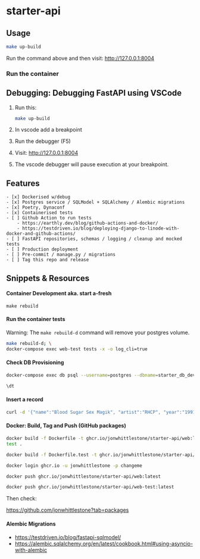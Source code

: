 # starter-api

## Usage
```bash
make up-build
```

Run the command above and then visit: http://127.0.0.1:8004 


### Run the container 

## Debugging: Debugging FastAPI using VSCode

1. Run this:
    ```bash
    make up-build
    ```

2. In vscode add a breakpoint

3. Run the debugger (F5)

4. Visit: http://127.0.0.1:8004 

5. The vscode debugger will pause execution at your breakpoint.

## Features

```
- [x] Dockerised w/debug
- [x] Postgres service / SQLModel + SQLAlchemy / Alembic migrations
- [x] Poetry, Dynaconf
- [x] Containerised tests
- [ ] Github Action to run tests
    - https://earthly.dev/blog/github-actions-and-docker/
    - https://testdriven.io/blog/deploying-django-to-linode-with-docker-and-github-actions/
- [ ] FastAPI repositories, schemas / logging / cleanup and mocked tests
- [ ] Production deployment
- [ ] Pre-commit / manage.py / migrations
- [ ] Tag this repo and release
```

<!-- 
```
- [ ] Simple React Typescript Frontend
- [ ] Okta auth
- [ ] Rename starter-full-stack-with-sensible-defaults

```
-->

## Snippets & Resources


#### Container Development aka. start a-fresh
```
make rebuild
```
#### Run the container tests

Warning: The `make rebuild-d` command will remove your postgres volume. 

```bash
make rebuild-d; \
docker-compose exec web-test tests -x -o log_cli=true
```

#### Check DB Provisioning
```bash
docker-compose exec db psql --username=postgres --dbname=starter_db_dev

\dt
```
#### Insert a record
```bash
curl -d '{"name":"Blood Sugar Sex Magik", "artist":"RHCP", "year":"1991"}' -H "Content-Type: application/json" -X POST http://127.0.0.1:8004/albums
```

#### Docker: Build, Tag and Push (GitHub packages)
```bash
docker build -f Dockerfile -t ghcr.io/jonwhittlestone/starter-api/web:la
test .

docker build -f Dockerfile.test -t ghcr.io/jonwhittlestone/starter-api/web-test:latest .

docker login ghcr.io -u jonwhittlestone -p changeme

docker push ghcr.io/jonwhittlestone/starter-api/web:latest

docker push ghcr.io/jonwhittlestone/starter-api/web-test:latest

```
Then check:

https://github.com/jonwhittlestone?tab=packages


#### Alembic Migrations
- https://testdriven.io/blog/fastapi-sqlmodel/
- https://alembic.sqlalchemy.org/en/latest/cookbook.html#using-asyncio-with-alembic
